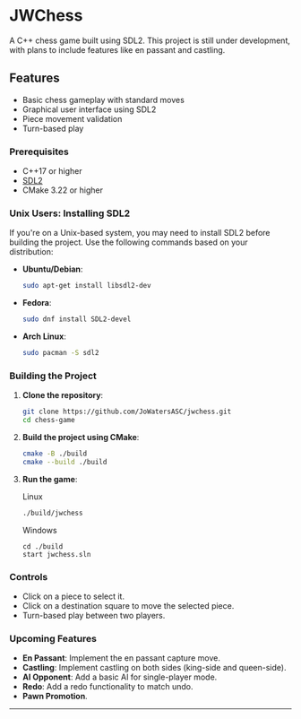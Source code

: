 # JWChess
A C++ chess game built using SDL2. This project is still under development, with plans to include features like en passant and castling.

## Features
- Basic chess gameplay with standard moves
- Graphical user interface using SDL2
- Piece movement validation
- Turn-based play

### Prerequisites
- C++17 or higher
- [SDL2](https://www.libsdl.org/download-2.0.php)
- CMake 3.22 or higher

### Unix Users: Installing SDL2
If you're on a Unix-based system, you may need to install SDL2 before building the project. Use the following commands based on your distribution:

- **Ubuntu/Debian**:
  ```bash
  sudo apt-get install libsdl2-dev
  ```

- **Fedora**:
  ```bash
  sudo dnf install SDL2-devel
  ```

- **Arch Linux**:
  ```bash
  sudo pacman -S sdl2
  ```

### Building the Project

1. **Clone the repository**:

   ```bash
   git clone https://github.com/JoWatersASC/jwchess.git
   cd chess-game
   ```

2. **Build the project using CMake**:

   ```bash
   cmake -B ./build
   cmake --build ./build
   ```

3. **Run the game**:
   
   Linux
   ```bash
   ./build/jwchess
   ```

   Windows
   ```
   cd ./build
   start jwchess.sln
   ```   

### Controls

- Click on a piece to select it.
- Click on a destination square to move the selected piece.
- Turn-based play between two players.

### Upcoming Features

- **En Passant**: Implement the en passant capture move.
- **Castling**: Implement castling on both sides (king-side and queen-side).
- **AI Opponent**: Add a basic AI for single-player mode.
- **Redo**: Add a redo functionality to match undo.
- **Pawn Promotion**.

---
